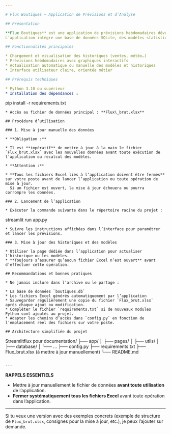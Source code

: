 ```yaml
---

# Flux Boutiques – Application de Prévisions et d’Analyse

## Présentation

**Flux Boutiques** est une application de prévisions hebdomadaires développée avec Streamlit, conçue pour analyser et anticiper l’activité des boutiques à partir de données historiques enrichies de variables exogènes (météo, jours fériés, etc.).
L’application intègre une base de données SQLite, des modèles statistiques avancés (SARIMAX, PCA…), et permet un traitement semi-automatisé des flux.

## Fonctionnalités principales

* Chargement et visualisation des historiques (ventes, météo…)
* Prévisions hebdomadaires avec graphiques interactifs
* Actualisation automatique ou manuelle des modèles et historiques
* Interface utilisateur claire, orientée métier

## Prérequis techniques

* Python 3.10 ou supérieur
* Installation des dépendances :

  ```
  pip install -r requirements.txt
  ```
* Accès au fichier de données principal : **Flux\_brut.xlsx**

## Procédure d’utilisation

### 1. Mise à jour manuelle des données

* **Obligation :**

  * Il est **impératif** de mettre à jour à la main le fichier `Flux_brut.xlsx` avec les nouvelles données avant toute exécution de l’application ou recalcul des modèles.

* **Attention :**

  * **Tous les fichiers Excel liés à l’application doivent être fermés** sur votre poste avant de lancer l’application ou toute opération de mise à jour.
    Si un fichier est ouvert, la mise à jour échouera ou pourra corrompre les données.

### 2. Lancement de l’application

* Exécuter la commande suivante dans le répertoire racine du projet :

  ```
  streamlit run app.py
  ```
* Suivre les instructions affichées dans l’interface pour paramétrer et lancer les prévisions.

### 3. Mise à jour des historiques et des modèles

* Utiliser la page dédiée dans l’application pour actualiser l’historique ou les modèles.
* **Toujours s’assurer qu’aucun fichier Excel n’est ouvert** avant d’effectuer cette opération.

## Recommandations et bonnes pratiques

* Ne jamais inclure dans l’archive ou le partage :

  * La base de données `boutiques.db`
  * Les fichiers Excel générés automatiquement par l’application
* Sauvegarder régulièrement une copie du fichier `Flux_brut.xlsx` après chaque ajout ou modification.
* Compléter le fichier `requirements.txt` si de nouveaux modules Python sont ajoutés au projet.
* Adapter les chemins d’accès dans `config.py` en fonction de l’emplacement réel des fichiers sur votre poste.

## Architecture simplifiée du projet

```
Streamlitflux pour documentation/
├── app/
│   ├── pages/
│   ├── utils/
│   ├── database/
│   └── ...
├── config.py
├── requirements.txt
├── Flux_brut.xlsx    (à mettre à jour manuellement)
└── README.md
```

---
```


**RAPPELS ESSENTIELS**

* Mettre à jour manuellement le fichier de données **avant toute utilisation** de l’application.
* **Fermer systématiquement tous les fichiers Excel** avant toute opération dans l’application.

---

Si tu veux une version avec des exemples concrets (exemple de structure de `Flux_brut.xlsx`, consignes pour la mise à jour, etc.), je peux l’ajouter sur demande.
